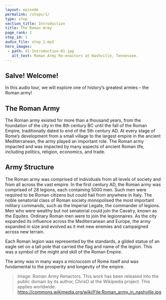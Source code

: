 ```yaml
---
layout: episode
permalink: /stops/1/
type: stop
section_title: Introduction
title: The Roman Army
page_rank: 1
stop_id: 1
audio_file: stop_1.mp3
hero_images:
 - path: 01-Introduction-01.jpg
   alt_text: Roman Army Re-enactors at Nashville, Tennessee.
---
```

## Salve! Welcome!
						
In this audio tour, we will explore one of history’s greatest armies – the Roman army! 

## The Roman Army
The Roman army existed for more than a thousand years, from the foundation of the city in the 8th century BC until the fall of the Roman Empire, traditionally dated to end of the 5th century AD. At every stage of Rome’s development from a small village to the largest empire in the ancient Mediterranean, the army played an important role. The Roman army impacted and was impacted by many aspects of ancient Roman life, including politics, religion, economics, and trade. 

## Army Structure
The Roman army was comprised of individuals from all levels of society and from all across the vast empire. In the first century AD, the Roman army was comprised of 28 legions, each containing 5000 men. Such men were required to be Roman citizens but could hail from anywhere in Italy. The noble senatorial class of Roman society monopolised the most important military commands, such as the Imperial Legate, the commander of legions. Men who were wealthy but not senatorial could join the Cavalry, known as the <i>Equites</i>. Ordinary Roman men were to join the legionnaires. As the city expanded its influence across the Mediterranean and Europe, the army expanded in size and evolved as it met new enemies and campaigned across new terrain. 

Each Roman legion was represented by the standards, a gilded statue of an eagle set on a tall pole that carried the flag and name of the legion. This was a symbol of the might and skill of the Roman Empire. 

The army was in many ways a microcosm of Rome itself and was fundamental to the prosperity and longevity of the empire. 

> Image: Roman Army Renactors. This work has been released into the public domain by its author, ChrisO at the Wikipedia project. This applies worldwide. https://commons.wikimedia.org/wiki/File:Roman_army_in_nashville.jpg
